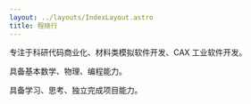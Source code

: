 ```yaml
---
layout: ../layouts/IndexLayout.astro
title: 程晓行
---
```


专注于科研代码商业化、材料类模拟软件开发、CAX 工业软件开发。

具备基本数学、物理、编程能力。

具备学习、思考、独立完成项目能力。
